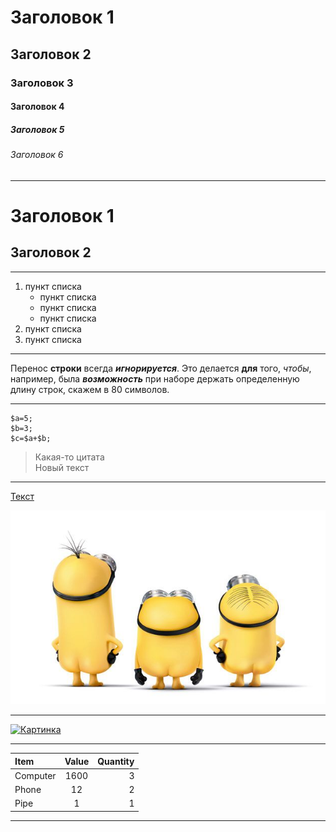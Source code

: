 # Заголовок 1
## Заголовок 2
### Заголовок 3
#### Заголовок 4
##### Заголовок 5
###### Заголовок 6
___

Заголовок 1
=

Заголовок 2
-

---

1. пункт списка
    * пункт списка
    - пункт списка
    + пункт списка
2. пункт списка
3. пункт списка

***

Перенос **строки** всегда ***игнорируется***.  Это делается __для__ того, _чтобы_, например, была ___возможность___ при наборе держать определенную длину строк, скажем в 80 символов.

********

```
$a=5;
$b=3;
$c=$a+$b;
```

>Какая-то цитата  
Новый текст

*****

[Текст](https://www.youtube.com/watch?v=jCjuXf4WPrQ)


![Картинка](img\minions.png)

****
[![Картинка](img\minion.png)](https://www.youtube.com/watch?v=jCjuXf4WPrQ)

****
Item    | Value | Quantity  
:------ | :----:| -------:
Computer| 1600  | 3
Phone   |12     | 2
Pipe    |1      | 1

*****

